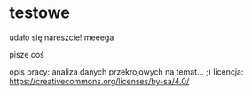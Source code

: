 # testowe
udało się nareszcie!
meeega

pisze coś

opis pracy: analiza danych przekrojowych na temat... ;)
licencja: https://creativecommons.org/licenses/by-sa/4.0/